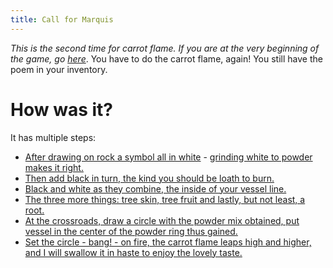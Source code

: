 ```yaml
---
title: Call for Marquis
---
```


_This is the second time for carrot flame. If you are at the very beginning of the game, go_ [_here_](/01-intro/02-carrot-flame/index.md).
You have to do the carrot flame, again! You still have the poem in your inventory.

# How was it?
It has multiple steps:
 - [After drawing on rock a symbol all in white](010-draw-rock.md) - [grinding white to powder makes it right.](020-grind.md)
 - [Then add black in turn, the kind you should be loath to burn.](030-black.md)
 - [Black and white as they combine, the inside of your vessel line.](040-vessel.md)
 - [The three more things: tree skin, tree fruit and lastly, but not least, a root.](050-three.md)
 - [At the crossroads, draw a circle with the powder mix obtained, put vessel in the center of the powder ring thus gained.](060-circle.md)
 - [Set the circle - bang! - on fire, the carrot flame leaps high and higher, and I will swallow it in haste to enjoy the lovely taste.](070-bang.md)
